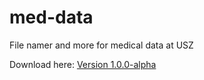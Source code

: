 # med-data
File namer and more for medical data at USZ

Download here: <a href="https://github.com/jyxiao1/med-data/releases/download/1.0.0-alpha/FileNamerPro.zip"> Version 1.0.0-alpha </a>

